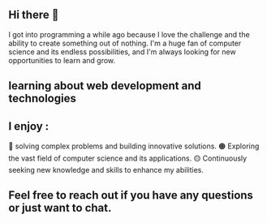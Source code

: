 ## Hi there 👋

I got into programming a while ago because I love the challenge and the ability to create something out of nothing. I'm a huge fan of computer science and its endless possibilities, and I'm always looking for new opportunities to learn and grow.

## learning about web development and technologies

## I enjoy :
  🔴 solving complex problems and building innovative solutions.
  🟠 Exploring the vast field of computer science and its applications.
  🟡 Continuously seeking new knowledge and skills to enhance my abilities.


## Feel free to reach out if you have any questions or just want to chat.
